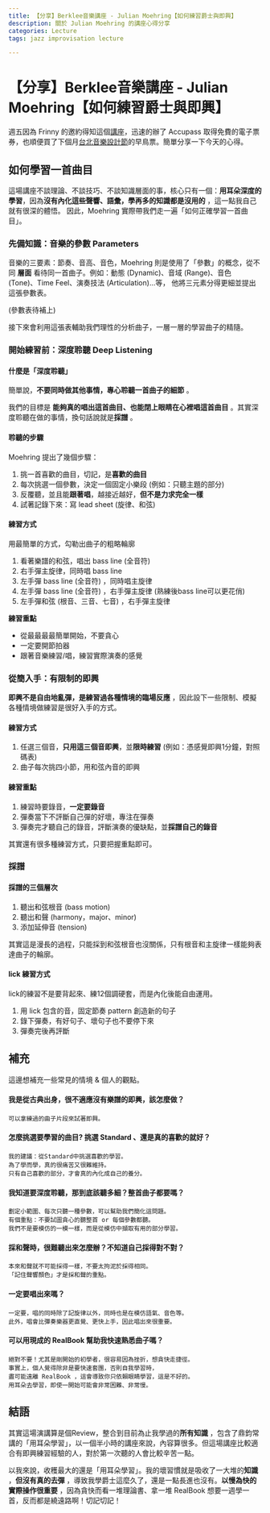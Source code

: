 ```yaml
---
title: 【分享】Berklee音樂講座 - Julian Moehring【如何練習爵士與即興】
description: 關於 Julian Moehring 的講座心得分享
categories: Lecture
tags: jazz improvisation lecture

---
```


# 【分享】Berklee音樂講座 - Julian Moehring【如何練習爵士與即興】

週五因為 Frinny 的邀約得知這個[講座](https://www.accupass.com/event/1711121138327500378210)，迅速的辦了 Accupass 取得免費的電子票券，也順便買了下個月[台北音樂設計節](https://www.tmdf.info/)的早鳥票。簡單分享一下今天的心得。

## 如何學習一首曲目

這場講座不談理論、不談技巧、不談知識層面的事，核心只有一個：**用耳朵深度的學習**，因為**沒有內化這些聲響、語彙，學再多的知識都是沒用的** ，這一點我自己就有很深的體悟。
因此，Moehring 實際帶我們走一遍「如何正確學習一首曲目」。

### 先備知識：音樂的參數 Parameters

音樂的三要素：節奏、音高、音色，Moehring 則是使用了「參數」的概念，從不同 **層面** 看待同一首曲子。例如：動態 (Dynamic)、音域 (Range)、音色 (Tone)、Time Feel、演奏技法 (Articulation)...等，
他將三元素分得更細並提出這張參數表。

 (參數表待補上)

接下來會利用這張表輔助我們理性的分析曲子，一層一層的學習曲子的精隨。

### 開始練習前：深度聆聽 Deep Listening

#### 什麼是「深度聆聽」

簡單說，**不要同時做其他事情，專心聆聽一首曲子的細節** 。

我們的目標是 **能夠真的唱出這首曲目、也能閉上眼睛在心裡唱這首曲目** 。其實深度聆聽在做的事情，換句話說就是**採譜** 。

#### 聆聽的步驟

Moehring 提出了幾個步驟：
1. 挑一首喜歡的曲目，切記，是**喜歡的曲目** 
2. 每次挑選一個參數，決定一個固定小樂段 (例如：只聽主題的部分)
3. 反覆聽，並且能**跟著唱**，越接近越好，**但不是力求完全一樣**
4. 試著記錄下來：寫 lead sheet (旋律、和弦)

#### 練習方式
用最簡單的方式，勾勒出曲子的粗略輪廓

1. 看著樂譜的和弦，唱出 bass line (全音符)
2. 右手彈主旋律，同時唱 bass line
3. 左手彈 bass line (全音符) ，同時唱主旋律
4. 左手彈 bass line (全音符) ，右手彈主旋律 (熟練後bass line可以更花俏)
5. 左手彈和弦 (根音、三音、七音) ，右手彈主旋律

**練習重點**
- 從最最最最簡單開始，不要貪心
- 一定要開節拍器
- 跟著音樂練習/唱，練習實際演奏的感覺

### 從簡入手：有限制的即興
**即興不是自由地亂彈，是練習過各種情境的臨場反應** ，因此設下一些限制、模擬各種情境做練習是很好入手的方式。

#### 練習方式
1. 任選三個音，**只用這三個音即興**，並**限時練習** (例如：憑感覺即興1分鐘，對照碼表)
2. 曲子每次挑四小節，用和弦內音的即興

#### 練習重點
1. 練習時要錄音，**一定要錄音** 
2. 彈奏當下不評斷自己彈的好壞，專注在彈奏
3. 彈奏完才聽自己的錄音，評斷演奏的優缺點，並**採譜自己的錄音**

其實還有很多種練習方式，只要把握重點即可。

### 採譜

#### 採譜的三個層次
1. 聽出和弦根音 (bass motion)
2. 聽出和聲 (harmony，major、minor)
3. 添加延伸音 (tension)

其實這是漫長的過程，只能採到和弦根音也沒關係，只有根音和主旋律一樣能夠表達曲子的輪廓。

#### lick 練習方式
lick的練習不是要背起來、練12個調硬套，而是內化後能自由運用。

1. 用 lick 包含的音，固定節奏 pattern 創造新的句子
2. 錄下彈奏，有好句子、壞句子也不要停下來
3. 彈奏完後再評斷


## 補充
這邊想補充一些常見的情境 & 個人的觀點。

#### 我是從古典出身，很不適應沒有樂譜的即興，該怎麼做？ 
```
可以拿練過的曲子片段來試著即興。
```
#### 怎麼挑選要學習的曲目? 挑選 Standard 、還是真的喜歡的就好？
```
我的建議：從Standard中挑選喜歡的學習。
為了學而學，真的很痛苦又很難維持。
只有自己喜歡的部分，才會真的內化成自己的養分。
``` 
#### 我知道要深度聆聽，那到底該聽多細？整首曲子都要嗎？
```
劃定小範圍、每次只聽一種參數，可以幫助我們簡化這問題。
有個重點：不要試圖貪心的聽整首 or 每個參數都聽。
我們不是要模仿的一模一樣，而是從模仿中擷取有用的部分學習。
```
#### 採和聲時，很難聽出來怎麼辦？不知道自己採得對不對？
```
本來和聲就不可能採得一樣，不要太拘泥於採得相同。
「記住聲響顏色」才是採和聲的重點。
```
#### 一定要唱出來嗎？
```
一定要，唱的同時除了記旋律以外，同時也是在模仿語氣、音色等。
此外，唱會比彈奏樂器更直覺、更快上手，因此唱出來很重要。
```
#### 可以用現成的 RealBook 幫助我快速熟悉曲子嗎？
```
絕對不要！尤其是剛開始的初學者，很容易因為挫折，想貪快走捷徑。
事實上，個人覺得除非是要快速套團，否則自我學習時，
盡可能遠離 RealBook ，這會導致你只依賴眼睛學習，這是不好的。
用耳朵去學習，即使一開始可能會非常困難、非常慢。
```

## 結語

其實這場演講算是個Review，整合到目前為止我學過的**所有知識** ，包含了鼎鈞常講的「用耳朵學習」，以一個半小時的講座來說，內容算很多。但這場講座比較適合有即興練習經驗的人，對於第一次聽的人會比較辛苦一點。

以我來說，收穫最大的還是「用耳朵學習」。我的壞習慣就是吸收了一大堆的**知識** ，**但沒有真的去彈** ，導致我學爵士這麼久了，還是一點長進也沒有。**以慢為快的實際操作很重要** ，因為貪快而看一堆理論書、拿一堆 RealBook 想要一週學一首，反而都是繞遠路啊！切記切記！
<!--stackedit_data:
eyJoaXN0b3J5IjpbLTUyMzYyNzYwN119
-->